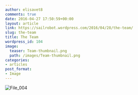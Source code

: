 ```yaml
---
author: elisavet8
comments: true
date: 2016-04-27 17:50:59+00:00
layout: article
link: https://sailrobot.wordpress.com/2016/04/28/the-team/
slug: the-team
title: The Team
wordpress_id: 104
image:
  teaser: Team-thumbnail.png
  path: /images/Team-thumbnail.png
categories:
- articles
post_format:
- Image
---
```


![File_004](https://sailrobot.files.wordpress.com/2016/04/file_004.jpeg)
